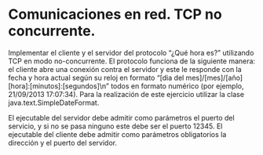 # Comunicaciones en red. TCP no concurrente.
Implementar el cliente y el servidor del protocolo “¿Qué hora es?” utilizando TCP en modo no-concurrente. El protocolo funciona de la siguiente manera: el cliente abre una conexión contra el servidor y este le responde con la fecha y hora actual según su reloj en formato “[dia del mes]/[mes]/[año] [hora]:[minutos]:[segundos]\n” todos en formato numérico (por ejemplo, 21/09/2013 17:07:34). Para la realización de este ejercicio utilizar la clase java.text.SimpleDateFormat.

El ejecutable del servidor debe admitir como parámetros el puerto del servicio, y si no se pasa ninguno este debe ser el puerto 12345. El ejecutable del cliente debe admitir como parámetros obligatorios la dirección y el puerto del servidor.